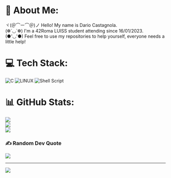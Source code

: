 # 💫 About Me:
ヾ(＠⌒ー⌒＠)ノ Hello! My name is Dario Castagnola.<br>(❁´◡`❁) I'm a 42Roma LUISS student attending since 16/01/2023.<br>(●'◡'●) Feel free to use my repositories to help yourself, everyone needs a little help!<br>


# 💻 Tech Stack:
![C](https://img.shields.io/badge/c-%2300599C.svg?style=for-the-badge&logo=c&logoColor=white) ![LINUX](https://img.shields.io/badge/Linux-FCC624?style=for-the-badge&logo=linux&logoColor=black) ![Shell Script](https://img.shields.io/badge/shell_script-%23121011.svg?style=for-the-badge&logo=gnu-bash&logoColor=white)
# 📊 GitHub Stats:
![](https://github-readme-stats.vercel.app/api?username=DarioCastagnola&theme=radical&hide_border=false&include_all_commits=false&count_private=false)<br/>
![](https://github-readme-streak-stats.herokuapp.com/?user=DarioCastagnola&theme=radical&hide_border=false)<br/>
![](https://github-readme-stats.vercel.app/api/top-langs/?username=DarioCastagnola&theme=radical&hide_border=false&include_all_commits=false&count_private=false&layout=compact)

### ✍️ Random Dev Quote
![](https://quotes-github-readme.vercel.app/api?type=vetical&theme=radical)

---
[![](https://visitcount.itsvg.in/api?id=DarioCastagnola&icon=5&color=1)](https://visitcount.itsvg.in)

<!-- Proudly created with GPRM ( https://gprm.itsvg.in ) -->
